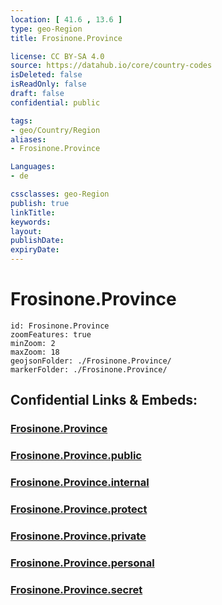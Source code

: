 ```yaml
---
location: [ 41.6 , 13.6 ] 
type: geo-Region
title: Frosinone.Province

license: CC BY-SA 4.0
source: https://datahub.io/core/country-codes
isDeleted: false
isReadOnly: false
draft: false
confidential: public

tags:
- geo/Country/Region
aliases:
- Frosinone.Province

Languages:
- de

cssclasses: geo-Region
publish: true
linkTitle: 
keywords: 
layout: 
publishDate: 
expiryDate: 
---
```


# Frosinone.Province

```leaflet
id: Frosinone.Province
zoomFeatures: true 
minZoom: 2 
maxZoom: 18
geojsonFolder: ./Frosinone.Province/
markerFolder: ./Frosinone.Province/
```


## Confidential Links & Embeds: 

### [Frosinone.Province](/_Standards/Earth/Continent/Europe/Europe~South/Italy/regions~Italy/Lazio/Frosinone.Province.md) 

### [Frosinone.Province.public](/_public/Earth/Continent/Europe/Europe~South/Italy/regions~Italy/Lazio/Frosinone.Province.public.md) 

### [Frosinone.Province.internal](/_internal/Earth/Continent/Europe/Europe~South/Italy/regions~Italy/Lazio/Frosinone.Province.internal.md) 

### [Frosinone.Province.protect](/_protect/Earth/Continent/Europe/Europe~South/Italy/regions~Italy/Lazio/Frosinone.Province.protect.md) 

### [Frosinone.Province.private](/_private/Earth/Continent/Europe/Europe~South/Italy/regions~Italy/Lazio/Frosinone.Province.private.md) 

### [Frosinone.Province.personal](/_personal/Earth/Continent/Europe/Europe~South/Italy/regions~Italy/Lazio/Frosinone.Province.personal.md) 

### [Frosinone.Province.secret](/_secret/Earth/Continent/Europe/Europe~South/Italy/regions~Italy/Lazio/Frosinone.Province.secret.md)

